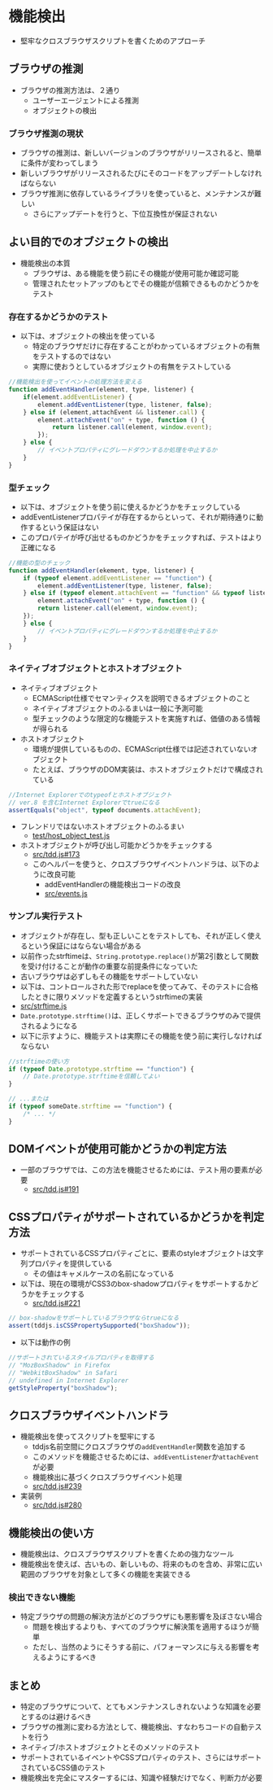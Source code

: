 # 機能検出

* 堅牢なクロスブラウザスクリプトを書くためのアプローチ

## ブラウザの推測

* ブラウザの推測方法は、２通り
    * ユーザーエージェントによる推測
    * オブジェクトの検出

### ブラウザ推測の現状

* ブラウザの推測は、新しいバージョンのブラウザがリリースされると、簡単に条件が変わってしまう
* 新しいブラウザがリリースされるたびにそのコードをアップデートしなければならない
* ブラウザ推測に依存しているライブラリを使っていると、メンテナンスが難しい
    * さらにアップデートを行うと、下位互換性が保証されない

## よい目的でのオブジェクトの検出

* 機能検出の本質
    * ブラウザは、ある機能を使う前にその機能が使用可能か確認可能
    * 管理されたセットアップのもとでその機能が信頼できるものかどうかをテスト

### 存在するかどうかのテスト

* 以下は、オブジェクトの検出を使っている
    * 特定のブラウザだけに存在することがわかっているオブジェクトの有無をテストするのではない
    * 実際に使おうとしているオブジェクトの有無をテストしている

```javascript
//機能検出を使ってイベントの処理方法を変える
function addEventHandler(element, type, listener) {
    if(element.addEventListener) {
        element.addEventListener(type, listener, false);
    } else if (element,attachEvent && listener.call) {
        element.attachEvent("on" + type, function () {
            return listener.call(element, window.event);
        });
    } else {
        // イベントプロパティにグレードダウンするか処理を中止するか
    }
}
```

### 型チェック

* 以下は、オブジェクトを使う前に使えるかどうかをチェックしている
* addEventListenerプロパテイが存在するからといって、それが期待通りに動作するという保証はない
* このプロパテイが呼び出せるものかどうかをチェックすれば、テストはより正確になる

```javascript
//機能の型のチェック
function addEventHandler(ekement, type, listener) {
    if (typeof element.addEventListener == "function") {
        element.addEventListener(type, listener, false);
    } else if (typeof element.attachEvent == "function" && typeof listener.call == "function") {
        element.attachEvent("on" + type, function () {
        return listener.call(element, window.event);
    });
    } else {
        // イベントプロパティにグレードダウンするか処理を中止するか
    }
}
```

### ネイティブオブジェクトとホストオブジェクト

* ネイティブオブジェクト
    * ECMAScript仕様でセマンティクスを説明できるオブジェクトのこと
    * ネイティブオブジェクトのふるまいは一般に予測可能
    * 型チェックのような限定的な機能テストを実施すれば、価値のある情報が得られる
* ホストオブジェクト
    * 環境が提供しているものの、ECMAScript仕様では記述されていないオブジェクト
    * たとえば、ブラウザのDOM実装は、ホストオブジェクトだけで構成されている

```javascript
//Internet Explorerでのtypeofとホストオブジェクト
// ver.8 を含むInternet Explorerでtrueになる
assertEquals("object", typeof documents.attachEvent);
```

* フレンドリではないホストオブジェクトのふるまい
    * [test/host_object_test.js](test/host_object_test.js)
* ホストオブジェクトが呼び出し可能かどうかをチェックする
    * [src/tdd.js#173](src/tdd.js#173)
    * このヘルパーを使うと、クロスブラウザイベントハンドラは、以下のように改良可能
        * addEventHandlerの機能検出コードの改良
        * [src/events.js](src/events.js)

### サンプル実行テスト

* オブジェクトが存在し、型も正しいことをテストしても、それが正しく使えるという保証にはならない場合がある
* 以前作ったstrftimeは、`String.prototype.replace()`が第2引数として関数を受け付けることが動作の重要な前提条件になっていた
* 古いブラウザは必ずしもその機能をサポートしていない
* 以下は、コントロールされた形でreplaceを使ってみて、そのテストに合格したときに限りメソッドを定義するというstrftimeの実装
* [src/strftime.js](src/strftime.js)
* `Date.prototype.strftime()`は、正しくサポートできるブラウザのみで提供されるようになる
* 以下に示すように、機能テストは実際にその機能を使う前に実行しなければならない

```javascript
//strftimeの使い方
if (typeof Date.prototype.strftime == "function") {
    // Date.prototype.strftimeを信頼してよい
}

// ...または
if (typeof someDate.strftime == "function") {
    /* ... */
}
```

## DOMイベントが使用可能かどうかの判定方法

* 一部のブラウザでは、この方法を機能させるためには、テスト用の要素が必要
    * [src/tdd.js#191](src/tdd.js#191)

## CSSプロパティがサポートされているかどうかを判定方法

* サポートされているCSSプロパティごとに、要素のstyleオブジェクトは文字列プロパティを提供している
    * その値はキャメルケースの名前になっている
* 以下は、現在の環境がCSS3のbox-shadowプロパティをサポートするかどうかをチェックする
    * [src/tdd.js#221](src/tdd.js#221)

```javascript
// box-shadowをサポートしているブラウザならtrueになる
assert(tddjs.isCSSPropertySupported("boxShadow"));
```

* 以下は動作の例

```javascript
//サポートされているスタイルプロパティを取得する
// "MozBoxShadow" in Firefox
// "WebkitBoxShadow" in Safari
// undefined in Internet Explorer
getStyleProperty("boxShadow");
```

## クロスブラウザイベントハンドラ

* 機能検出を使ってスクリプトを堅牢にする
    * tddjs名前空間にクロスブラウザの`addEventHandler`関数を追加する
    * このメソッドを機能させるためには、`addEventListener`か`attachEvent`が必要
    * 機能検出に基づくクロスブラウザイベント処理
    * [src/tdd.js#239](src/tdd.js#239)
* 実装例
    * [src/tdd.js#280](src/tdd.js#280)

## 機能検出の使い方

* 機能検出は、クロスブラウザスクリプトを書くための強力なツール
* 機能検出を使えば、古いもの、新しいもの、将来のものを含め、非常に広い範囲のブラウザを対象として多くの機能を実装できる

### 検出できない機能

* 特定ブラウザの問題の解決方法がどのブラウザにも悪影響を及ぼさない場合
    * 問題を検出するよりも、すべてのブラウザに解決策を適用するほうが簡単
    * ただし、当然のようにそうする前に、パフォーマンスに与える影響を考えるようにするべき

## まとめ

* 特定のブラウザについて、とてもメンテナンスしきれないような知識を必要とするのは避けるべき
* ブラウザの推測に変わる方法として、機能検出、すなわちコードの自動テストを行う
* ネイティブ/ホストオブジェクトとそのメソッドのテスト
* サポートされているイベントやCSSプロパティのテスト、さらにはサポートされているCSS値のテスト
* 機能検出を完全にマスターするには、知識や経験だけでなく、判断力が必要